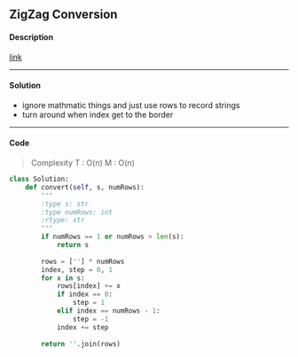 ## ZigZag Conversion

#### Description

[link](https://leetcode.com/problems/zigzag-conversion/)

---

#### Solution

- ignore mathmatic things and just use rows to record strings
- turn around when index get to the border

---

#### Code

> Complexity T : O(n) M : O(n)

```python
class Solution:
    def convert(self, s, numRows):
        """
        :type s: str
        :type numRows: int
        :rtype: str
        """
        if numRows == 1 or numRows > len(s):
            return s
        
        rows = [''] * numRows
        index, step = 0, 1
        for x in s:
            rows[index] += x
            if index == 0:
                step = 1
            elif index == numRows - 1:
                step = -1
            index += step
        
        return ''.join(rows)
```
